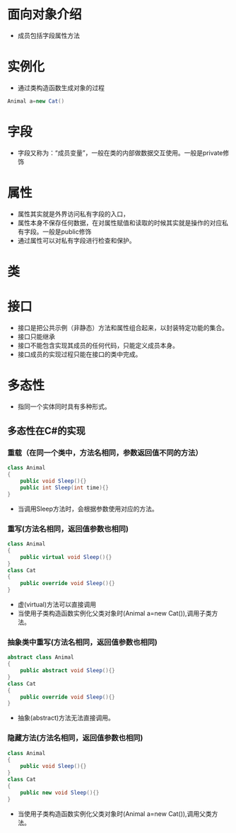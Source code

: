 # 面向对象介绍

* 成员包括字段属性方法 

# 实例化

* 通过类构造函数生成对象的过程

```csharp
Animal a=new Cat()
```

# 字段

* 字段又称为：“成员变量”，一般在类的内部做数据交互使用。一般是private修饰

# 属性 

* 属性其实就是外界访问私有字段的入口，
* 属性本身不保存任何数据，在对属性赋值和读取的时候其实就是操作的对应私有字段。一般是public修饰
* 通过属性可以对私有字段进行检查和保护。

# 类

# 接口

* 接口是把公共示例（非静态）方法和属性组合起来，以封装特定功能的集合。
* 接口只能继承
* 接口不能包含实现其成员的任何代码，只能定义成员本身。
* 接口成员的实现过程只能在接口的类中完成。

# 多态性

* 指同一个实体同时具有多种形式。

## 多态性在C#的实现

### 重载（在同一个类中，方法名相同，参数返回值不同的方法）

```csharp
class Animal
{
	public void Sleep(){}  		
	public int Sleep(int time){}             
}
```

* 当调用Sleep方法时，会根据参数使用对应的方法。

### 重写(方法名相同，返回值参数也相同)

```csharp
class Animal
{  		
	public virtual void Sleep(){}  
}
class Cat
{		
	public override void Sleep(){}
}
```

* 虚(virtual)方法可以直接调用
* 当使用子类构造函数实例化父类对象时(Animal a=new Cat()),调用子类方法。

### 抽象类中重写(方法名相同，返回值参数也相同)

```csharp
abstract class Animal
{  		
	public abstract void Sleep(){}                    	
}
class Cat
{				
	public override void Sleep(){}	
}
```

* 抽象(abstract)方法无法直接调用。

### 隐藏方法(方法名相同，返回值参数也相同)

```csharp
class Animal
{
	public void Sleep(){}
}
class Cat
{		
	public new void Sleep(){}			
}
```

* 当使用子类构造函数实例化父类对象时(Animal a=new Cat()),调用父类方法。